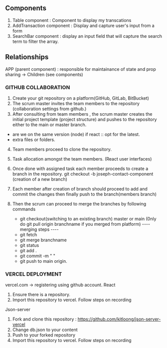 ## Components 
1. Table component : Component to display my transcations 
2. AddTransaction component : Display and capture user's input from a form 
3. SearchBar component : display an input field that will capture the search term to filter the array. 

## Relationships 
APP (parent component) : responsible for maintainance of state and prop sharing -> Children (see components)


### GITHUB COLLABORATION 
1. Create your git repository on a platform(GitHub, GitLab, BitBucket)
2. The scrum master invites the team members to the repository (collaboration settings from github.) 
3. After consulting from team members , the scrum master creates the initial project template (project structure) and pushes to the repository either to the main or master branch. 
 - are we on the same version (node) if react :: opt for the latest. 
 - extra files or folders.
4. Team members proceed to clone the repository. 
5. Task allocation amongst the team members.  (React user interfaces)
6. Once done with assigned task each member proceeds to create a branch in the repository. 
        git checkout -b joseph-contact-component  (creation of a new branch)

7. Each member after creation of branch should proceed to add and commit the changes then finally push to the branch(members branch)
8. Then the scrum can proceed to merge the branches by following commands 

    - git checkout(switching to an existing branch) master or main 
    (0nly do git pull origin branchname if you merged from platform)
    ---- merging steps ----
    - git fetch 
    - git merge branchname 
    - git status 
    - git add .
    - git commit -m " "
    - git push to main origin. 



### VERCEL DEPLOYMENT
vercel.com -> registering using github account.
React
1. Ensure there is a repository. 
2. Import this repository to vercel. Follow steps on recording 

Json-server
1. Fork and clone this repository : https://github.com/kitloong/json-server-vercel
2. Change db.json to your content 
3. Push to your forked repository 
4. Import this repository to vercel. Follow steps on recording








